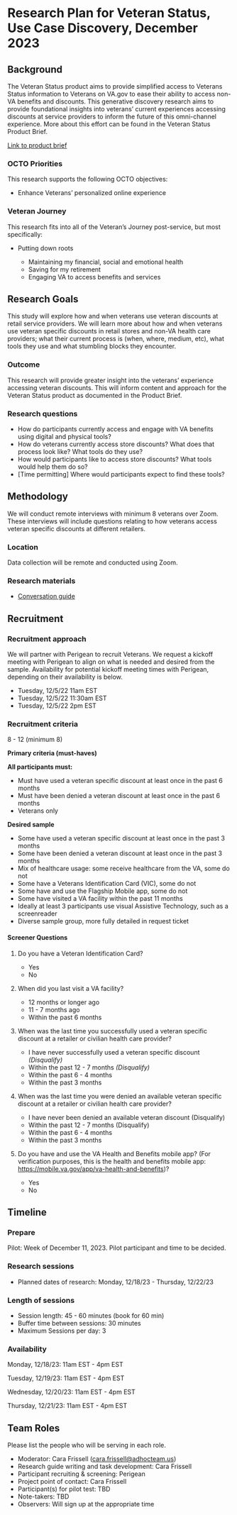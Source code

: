 # Research Plan for Veteran Status, Use Case Discovery, December 2023 


## Background
The Veteran Status product aims to provide simplified access to Veterans Status information to Veterans on VA.gov to ease their ability to access non-VA benefits and discounts.  This generative discovery research aims to provide foundational insights into veterans’ current experiences accessing discounts at service providers to inform the future of this omni-channel experience.  More about this effort can be found in the Veteran Status Product Brief.  


[Link to product brief](https://github.com/department-of-veterans-affairs/va.gov-team/blob/5ce919720bf75d41c4a62aa1e4f86ecf2cd991d5/products/veteran-status/product.md)

### OCTO Priorities 

This research supports the following OCTO objectives:

- Enhance Veterans’ personalized online experience


### Veteran Journey
This research fits into all of the Veteran’s Journey post-service, but most specifically: 

- Putting down roots

	- Maintaining my financial, social and emotional health 
 	- Saving for my retirement
	- Engaging VA to access benefits and services


## Research Goals	
This study will explore how and when veterans use veteran discounts at retail service providers.  We will learn more about how and when veterans use veteran specific discounts in retail stores and non-VA health care providers; what their current process is (when, where, medium, etc), what tools they use and what stumbling blocks they encounter. 

### Outcome
This research will provide greater insight into the veterans’ experience accessing veteran discounts.  This will inform content and approach for the Veteran Status product as documented in the Product Brief.  

### Research questions
-  How do participants currently access and engage with VA benefits using digital and physical tools?
-  How do veterans currently access store discounts? What does that process look like?  What tools do they use?
-  How would participants like to access store discounts?  What tools would help them do so?
-  [Time permitting] Where would participants expect to find these tools?


## Methodology	
We will conduct remote interviews with minimum 8 veterans over Zoom. These interviews will include questions relating to how veterans access veteran specific discounts at different retailers.


### Location
Data collection will be remote and conducted using Zoom.  

### Research materials

- [Conversation guide](https://github.com/department-of-veterans-affairs/va.gov-team/blob/30fbddf84589e01c15d9588521428c5123b7a492/products/veteran-status/Research/2023-12-VetStatus-Use-Case-Discovery/2023-12-ConversationGuide.md) 

	
## Recruitment	

### Recruitment approach

We will partner with Perigean to recruit Veterans.  We request a kickoff meeting with Perigean to align on what is needed and desired from the sample.  Availability for potential kickoff meeting times with Perigean, depending on their availability is below. 

- Tuesday, 12/5/22 11am EST
- Tuesday, 12/5/22 11:30am EST
- Tuesday, 12/5/22 2pm EST


### Recruitment criteria
8 - 12 (minimum 8)

**Primary criteria (must-haves)**

**All participants must:**
- Must have used a veteran specific discount at least once in the past 6 months
- Must have been denied a veteran discount at least once in the past 6 months
- Veterans only

**Desired sample**
- Some have used a veteran specific discount at least once in the past 3 months
- Some have been denied a veteran discount at least once in the past 3 months
- Mix of healthcare usage: some receive healthcare from the VA, some do not 
- Some have a Veterans Identification Card (VIC), some do not
- Some have and use the Flagship Mobile app, some do not
- Some have visited a VA facility within the past 11 months
- Ideally at least 3 participants use visual Assistive Technology, such as a screenreader 
- Diverse sample group, more fully detailed in request ticket 

#### Screener Questions
1.  Do you have a Veteran Identification Card?
	- Yes
	- No 

2.  When did you last visit a VA facility?
	- 12 months or longer ago 
	- 11 - 7 months ago 
	- Within the past 6 months 

3. When was the last time you successfully used a veteran specific discount at a retailer or civilian health care provider? 
	- I have never successfully used a veteran specific discount _(Disqualify)_
	- Within the past 12 - 7 months _(Disqualify)_  
	- Within the past 6 - 4 months 
	- Within the past 3 months

4. When was the last time you were denied an available veteran specific discount at a retailer or civilian health care provider? 
	- I have never been denied an available veteran discount (Disqualify)
	- Within the past 12 - 7 months (Disqualify)  
	- Within the past 6 - 4 months 
	- Within the past 3 months

5. Do you have and use the VA Health and Benefits mobile app? (For verification purposes, this is the health and benefits mobile app: https://mobile.va.gov/app/va-health-and-benefits)?
	- Yes
  	- No


## Timeline

### Prepare
Pilot: Week of December 11, 2023.  Pilot participant and time to be decided.

### Research sessions
* Planned dates of research: Monday, 12/18/23 - Thursday, 12/22/23

### Length of sessions
* Session length: 45 - 60 minutes (book for 60 min)
* Buffer time between sessions: 30 minutes 
* Maximum Sessions per day: 3
  
### Availability
Monday, 12/18/23: 11am EST - 4pm EST 

Tuesday, 12/19/23: 11am EST - 4pm EST 

Wednesday, 12/20/23: 11am EST - 4pm EST 

Thursday, 12/21/23: 11am EST - 4pm EST 

	
## Team Roles	
Please list the people who will be serving in each role. 	
- Moderator: Cara Frissell (cara.frissell@adhocteam.us)	
- Research guide writing and task development: Cara Frissell	
- Participant recruiting & screening: Perigean	
- Project point of contact: Cara Frissell 	
- Participant(s) for pilot test: TBD
- Note-takers:	TBD
- Observers:  Will sign up at the appropriate time	
